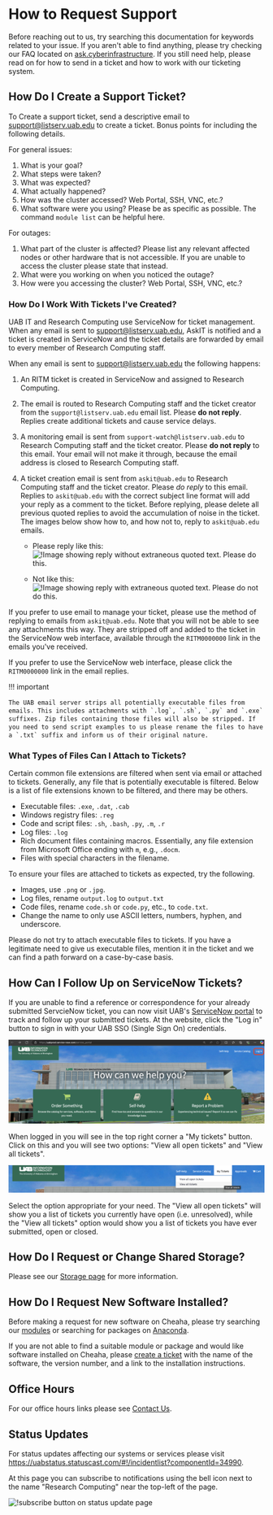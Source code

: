 # How to Request Support

Before reaching out to us, try searching this documentation for keywords related to your issue. If you aren't able to find anything, please try checking our FAQ located on [ask.cyberinfrastructure](https://ask.cyberinfrastructure.org/c/locales-data-centers-and-campus-rc/uab/52). If you still need help, please read on for how to send in a ticket and how to work with our ticketing system.

## How Do I Create a Support Ticket?

To Create a support ticket, send a descriptive email to <support@listserv.uab.edu> to create a ticket. Bonus points for including the following details.

For general issues:

1. What is your goal?
1. What steps were taken?
1. What was expected?
1. What actually happened?
1. How was the cluster accessed? Web Portal, SSH, VNC, etc.?
1. What software were you using? Please be as specific as possible. The command `module list` can be helpful here.

For outages:

1. What part of the cluster is affected? Please list any relevant affected nodes or other hardware that is not accessible. If you are unable to access the cluster please state that instead.
1. What were you working on when you noticed the outage?
1. How were you accessing the cluster? Web Portal, SSH, VNC, etc.?

### How Do I Work With Tickets I've Created?

UAB IT and Research Computing use ServiceNow for ticket management. When any email is sent to <support@listserv.uab.edu>, AskIT is notified and a ticket is created in ServiceNow and the ticket details are forwarded by email to every member of Research Computing staff.

When any email is sent to <support@listserv.uab.edu> the following happens:

1. An RITM ticket is created in ServiceNow and assigned to Research Computing.
1. The email is routed to Research Computing staff and the ticket creator from the `support@listserv.uab.edu` email list. Please **do not reply**. Replies create additional tickets and cause service delays.
1. A monitoring email is sent from `support-watch@listserv.uab.edu` to Research Computing staff and the ticket creator. Please **do not reply** to this email. Your email will not make it through, because the email address is closed to Research Computing staff.
1. A ticket creation email is sent from `askit@uab.edu` to Research Computing staff and the ticket creator. Please _do reply_ to this email. Replies to `askit@uab.edu` with the correct subject line format will add your reply as a comment to the ticket. Before replying, please delete all previous quoted replies to avoid the accumulation of noise in the ticket. The images below show how to, and how not to, reply to `askit@uab.edu` emails.

    - Please reply like this:
        ![!Image showing reply without extraneous quoted text. Please do this.](images/support-watch-do-reply-like-this.png)

    - Not like this:
        ![!Image showing reply with extraneous quoted text. Please do not do this.](images/support-watch-do-not-reply-like-this.png)

If you prefer to use email to manage your ticket, please use the method of replying to emails from `askit@uab.edu`. Note that you will not be able to see any attachments this way. They are stripped off and added to the ticket in the ServiceNow web interface, available through the `RITM0000000` link in the emails you've received.

If you prefer to use the ServiceNow web interface, please click the `RITM0000000` link in the email replies.

<!-- markdownlint-disable MD046 -->
!!! important

    The UAB email server strips all potentially executable files from emails. This includes attachments with `.log`, `.sh`, `.py` and `.exe` suffixes. Zip files containing those files will also be stripped. If you need to send script examples to us please rename the files to have a `.txt` suffix and inform us of their original nature.
<!-- markdownlint-enable MD046 -->

### What Types of Files Can I Attach to Tickets?

Certain common file extensions are filtered when sent via email or attached to tickets. Generally, any file that is potentially executable is filtered. Below is a list of file extensions known to be filtered, and there may be others.

- Executable files: `.exe`, `.dat`, `.cab`
- Windows registry files: `.reg`
- Code and script files: `.sh`, `.bash`, `.py`, `.m`, `.r`
- Log files: `.log`
- Rich document files containing macros. Essentially, any file extension from Microsoft Office ending with `m`, e.g., `.docm`.
- Files with special characters in the filename.

To ensure your files are attached to tickets as expected, try the following.

- Images, use `.png` or `.jpg`.
- Log files, rename `output.log` to `output.txt`
- Code files, rename `code.sh` or `code.py`, etc., to `code.txt`.
- Change the name to only use ASCII letters, numbers, hyphen, and underscore.

Please do not try to attach executable files to tickets. If you have a legitimate need to give us executable files, mention it in the ticket and we can find a path forward on a case-by-case basis.

## How Can I Follow Up on ServiceNow Tickets?

If you are unable to find a reference or correspondence for your already submitted ServcieNow ticket, you can now visit UAB's [ServiceNow portal](https://uabprod.service-now.com/service_portal) to track and follow up your submitted tickets. At the website, click the "Log in" button to sign in with your UAB SSO (Single Sign On) credentials.

![Landing page of ServiceNow Portal with the "Log in" button highlighted](images/servicenow_landing_page.png)

When logged in you will see in the top right corner a "My tickets" button. Click on this and you will see two options: "View all open tickets" and "View all tickets".

![ServiceNow Portal after Logging in, highlighting "My tickets" options](images/servicenow_landing_page_tickets.png)

Select the option appropriate for your need. The "View all open tickets" will show you a list of tickets you currently have open (i.e. unresolved), while the "View all tickets" option would show you a list of tickets you have ever submitted, open or closed.

## How Do I Request or Change Shared Storage?

Please see our [Storage page](../data_management/index.md) for more information.

## How Do I Request New Software Installed?

Before making a request for new software on Cheaha, please try searching our [modules](../cheaha/software/modules.md) or searching for packages on [Anaconda](../workflow_solutions/using_anaconda.md).

If you are not able to find a suitable module or package and would like software installed on Cheaha, please [create a ticket](#how-do-i-create-a-support-ticket) with the name of the software, the version number, and a link to the installation instructions.

## Office Hours

For our office hours links please see [Contact Us](../index.md#how-to-contact-us).

## Status Updates

For status updates affecting our systems or services please visit <https://uabstatus.statuscast.com/#!/incidentlist?componentId=34990>.

At this page you can subscribe to notifications using the bell icon next to the name "Research Computing" near the top-left of the page.

![!subscribe button on status update page](images/support_status_update_subscribe.png)

